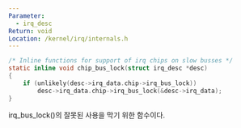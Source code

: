 ```yaml
---
Parameter:
  - irq_desc
Return: void
Location: /kernel/irq/internals.h
---
```


```c title=chip_bus_lock()
/* Inline functions for support of irq chips on slow busses */
static inline void chip_bus_lock(struct irq_desc *desc)
{
	if (unlikely(desc->irq_data.chip->irq_bus_lock))
		desc->irq_data.chip->irq_bus_lock(&desc->irq_data);
}
```

irq_bus_lock()의 잘못된 사용을 막기 위한 함수이다.